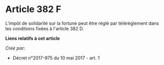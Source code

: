 # Article 382 F

L'impôt de solidarité sur la fortune peut être réglé par télérèglement dans les conditions fixées à l'article 382 D.

**Liens relatifs à cet article**

_Créé par_:

  - Décret n°2017-975 du 10 mai 2017 - art. 1
